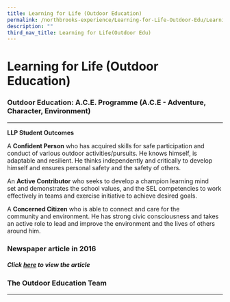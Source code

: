 ```yaml
---
title: Learning for Life (Outdoor Education)
permalink: /northbrooks-experience/Learning-for-Life-Outdoor-Edu/Learning-for-Life-Outdoor-Education/permalink/
description: ""
third_nav_title: Learning for Life(Outdoor Edu)
---
```

Learning for Life (Outdoor Education)
=====================================

### Outdoor Education: A.C.E. Programme (A.C.E - Adventure, Character, Environment)
-------------------------------------------------------------------------------

**LLP Student Outcomes**

A **Confident Person** who has acquired skills for safe participation and conduct of various outdoor activities/pursuits. He knows himself, is adaptable and resilient. He thinks independently and critically to develop himself and ensures personal safety and the safety of others.  

An **Active Contributor** who seeks to develop a champion learning mind set and demonstrates the school values, and the SEL competencies to work effectively in teams and exercise initiative to achieve desired goals.  

A **Concerned Citizen** who is able to connect and care for the community and environment. He has strong civic consciousness and takes an active role to lead and improve the environment and the lives of others around him.  

### Newspaper article in 2016

  

##### Click [here](https://northbrookssec-moe-edu-sg-admin.cwp.sg/achievements/school-achievements/northbrooks-in-the-news-2020-2021) to view the article

### The Outdoor Education Team
--------------------------